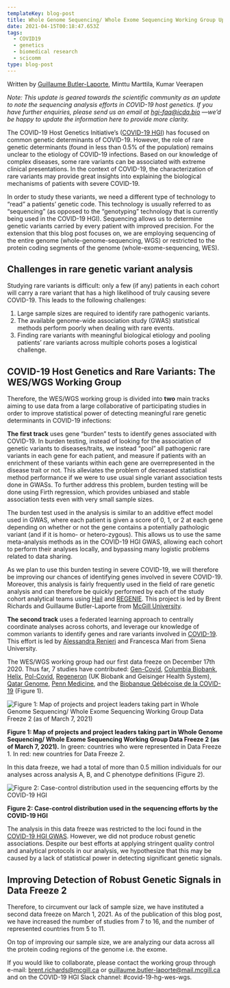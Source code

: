 ```yaml
---
templateKey: blog-post
title: Whole Genome Sequencing/ Whole Exome Sequencing Working Group Update
date: 2021-04-15T00:18:47.653Z
tags:
  - COVID19
  - genetics
  - biomedical research
  - scicomm
type: blog-post
---
```


Written by [Guillaume Butler-Laporte](mailto:guillaume.butler-laporte@mail.mcgill.ca), Minttu Marttila, Kumar Veerapen

*Note: This update is geared towards the scientific community as an update to note the sequencing analysis efforts in COVID-19 host genetics. If you have further enquiries, please send us an email at [hgi-faq@icda.bio](mailto:hgi-faq@icda.bio) —we’d be happy to update the information here to provide more clarity.*


The COVID-19 Host Genetics Initiative’s ([COVID-19 HGI](https://covid19hg.org/)) has focused on common genetic determinants of COVID-19. However, the role of rare genetic determinants (found in less than 0.5% of the population) remains unclear to the etiology of COVID-19 infections. Based on our knowledge of complex diseases, some rare variants can be associated with extreme clinical presentations. In the context of COVID-19, the characterization of rare variants may provide great insights into explaining the biological mechanisms of patients with severe COVID-19. 

In order to study these variants, we need a different type of technology to “read” a  patients’ genetic code. This technology is usually referred to as “sequencing” (as opposed to the “genotyping” technology that is currently being used in the COVID-19 HGI). Sequencing allows us to determine genetic variants carried by every patient with improved precision.  For the extension that this blog post focuses on, we are employing sequencing of the entire genome (whole-genome-sequencing, WGS) or restricted to the protein coding segments of the genome (whole-exome-sequencing, WES). 


## Challenges in rare genetic variant analysis 

Studying rare variants is difficult: only a few (if any) patients in each cohort will carry a rare variant that has a high likelihood of truly causing severe COVID-19. This leads to the following challenges:

1) Large sample sizes are required to identify rare pathogenic variants.
2) The available genome-wide association study (GWAS) statistical methods perform poorly when dealing with rare events.
3) Finding rare variants with meaningful biological etiology and pooling patients’ rare variants across multiple cohorts poses a logistical challenge.


## COVID-19 Host Genetics and Rare Variants: The WES/WGS Working Group

Therefore, the WES/WGS working group is divided into **two** main tracks aiming to use data from a large collaborative of participating studies in order to improve statistical power of detecting meaningful rare genetic determinants in COVID-19 infections:

**The first track** uses gene “burden” tests to identify genes associated with COVID-19. In burden testing, instead of looking for the association of genetic variants to diseases/traits, we instead “pool” all pathogenic rare variants in each gene for each patient, and measure if patients with an enrichment of these variants within each gene are overrepresented in the disease trait or not. This alleviates the problem of decreased statistical method performance if we were to use usual single variant association tests done in GWASs. To further address this problem, burden testing will be done using Firth regression, which provides unbiased and stable association tests even with very small sample sizes. 

The burden test used in the analysis is similar to an additive effect model used in GWAS, where each patient is given a score of 0, 1, or 2 at each gene depending on whether or not the gene contains a potentially pathologic variant (and if it is homo- or hetero-zygous). This allows us to use the same meta-analysis methods as in the COVID-19 HGI GWAS, allowing each cohort to perform their analyses locally, and bypassing many logistic problems related to data sharing.

As we plan to use this burden testing in severe COVID-19, we will therefore be improving our chances of identifying genes involved in severe COVID-19. Moreover, this analysis is fairly frequently used in the field of rare genetic analysis and can therefore be quickly performed by each of the study cohort analytical teams using [Hail](https://hail.is/) and [REGENIE](https://rgcgithub.github.io/regenie/). This project is led by Brent Richards and Guillaume Butler-Laporte from [McGill University](https://www.mcgill.ca/genepi).


**The second track** uses a federated learning approach to centrally coordinate analyses across cohorts, and leverage our knowledge of common variants to identify genes and rare variants involved in [COVID-19](https://www.medrxiv.org/content/10.1101/2021.01.27.21250593v1).  This effort is led by [Alessandra Renieri](https://www.dbm.unisi.it/it/dipartimento/personale/docenti/renieri-alessandra) and Francesca Mari from Siena University.



The WES/WGS working group had our first data freeze on December 17th 2020. Thus far, 7 studies have contributed: [Gen-Covid](https://sites.google.com/dbm.unisi.it/gen-covid), [Columbia Biobank](https://www.ps.columbia.edu/research/core-and-shared-facilities/core-facilities-category/columbia-university-biobank), [Helix](https://www.helix.com/pages/covid19-efforts), [Pol-Covid](https://imagene.me/), [Regeneron](https://www.regeneron.com/covid19) (UK Biobank and Geisinger Health System), [Qatar Genome](https://qatargenome.org.qa/), [Penn Medicine](http://www.itmat.upenn.edu/biobank/), and the [Biobanque Qébécoise de la COVID-19](https://bqc19.ca/) (Figure 1). 



![Figure 1: Map of projects and project leaders taking part in Whole Genome Sequencing/ Whole Exome Sequencing Working Group Data Freeze 2 (as of March 7, 2021)](/img/wgs-fig1.png)

**Figure 1: Map of projects and project leaders taking part in Whole Genome Sequencing/ Whole Exome Sequencing Working Group Data Freeze 2 (as of March 7, 2021).** In green: countries who were represented in Data Freeze 1. In red: new countries for Data Freeze 2.


In this data freeze, we had a total of more than 0.5 million individuals for our analyses across analysis A, B, and C phenotype definitions (Figure 2).


![Figure 2: Case-control distribution used in the sequencing efforts by the COVID-19 HGI](/img/COVID19-HGI-freeze1_sampleDist.jpeg)

**Figure 2: Case-control distribution used in the sequencing efforts by the COVID-19 HGI** 


The analysis in this data freeze was restricted to the loci found in the [COVID-19 HGI GWAS](https://www.covid19hg.org/blog/2020-11-24-covid-19-hgi-results-for-data-freeze-4-october-2020/). However, we did not produce robust genetic associations. Despite our best efforts at applying stringent quality control and analytical protocols in our analysis, we hypothesize that this may be caused by a lack of statistical power in detecting significant genetic signals. 


## Improving Detection of Robust Genetic Signals in Data Freeze 2

Therefore, to circumvent our lack of sample size, we have instituted a second data freeze on March 1, 2021. As of the publication of this blog post, we have increased the number of studies from 7 to 16, and the number of represented countries from 5 to 11.

On top of improving our sample size, we are analyzing our data  across all the protein coding regions of the genome i.e. the exome.


If you would like to collaborate, please contact the working group through e-mail: [brent.richards@mcgill.ca](mailto:brent.richards@mcgill.ca) or [guillaume.butler-laporte@mail.mcgill.ca](mailto:guillaume.butler-laporte@mail.mcgill.ca) and on the COVID-19 HGI Slack channel: #covid-19-hg-wes-wgs.
